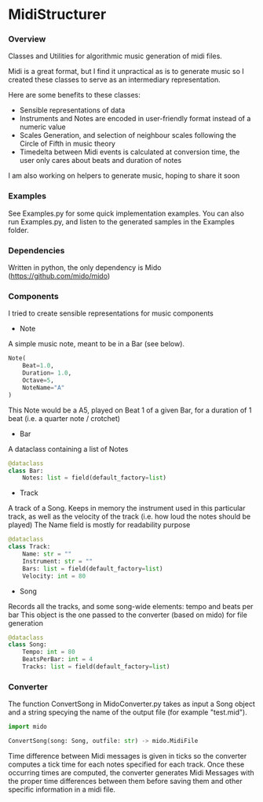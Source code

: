 # MidiStructurer

### Overview

Classes and Utilities for algorithmic music generation of midi files.

Midi is a great format, but I find it unpractical as is to generate music so I created these classes to serve as an intermediary representation.

Here are some benefits to these classes:
- Sensible representations of data
- Instruments and Notes are encoded in user-friendly format instead of a numeric value
- Scales Generation, and selection of neighbour scales following the Circle of Fifth in music theory
- Timedelta between Midi events is calculated at conversion time, the user only cares about beats and duration of notes

I am also working on helpers to generate music, hoping to share it soon 

### Examples

See Examples.py for some quick implementation examples.
You can also run Examples.py, and listen to the generated samples in the Examples folder.

### Dependencies

Written in python, the only dependency is Mido (https://github.com/mido/mido)

### Components

I tried to create sensible representations for music components

- Note

A simple music note, meant to be in a Bar (see below).

```python
Note(
    Beat=1.0,
    Duration= 1.0,
    Octave=5,
    NoteName="A"
)
```

This Note would be a A5, played on Beat 1 of a given Bar, for a duration of 1 beat (i.e. a quarter note / crotchet)


- Bar

A dataclass containing a list of Notes

```python
@dataclass
class Bar:
    Notes: list = field(default_factory=list)

```

- Track

A track of a Song. Keeps in memory the instrument used in this particular track, as well as the velocity of the track (i.e. how loud the notes should be played)
The Name field is mostly for readability purpose 

```python
@dataclass
class Track:
    Name: str = ""
    Instrument: str = ""
    Bars: list = field(default_factory=list)
    Velocity: int = 80

```

- Song

Records all the tracks, and some song-wide elements: tempo and beats per bar
This object is the one passed to the converter (based on mido) for file generation

```python
@dataclass
class Song:
    Tempo: int = 80
    BeatsPerBar: int = 4
    Tracks: list = field(default_factory=list)

```


### Converter

The function ConvertSong in MidoConverter.py takes as input a Song object and a string specying the name of the output file (for example "test.mid").

```python
import mido

ConvertSong(song: Song, outfile: str) -> mido.MidiFile
```

Time difference between Midi messages is given in ticks so the converter computes a tick time for each notes specified for each track.
Once these occurring times are computed, the converter generates Midi Messages with the proper time differences between them before saving them and other specific information in a midi file.




